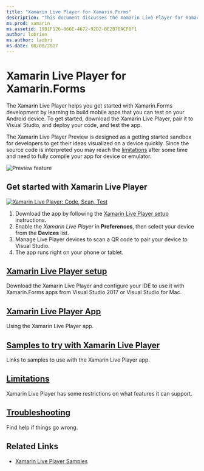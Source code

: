 ```yaml
---
title: "Xamarin Live Player for Xamarin.Forms"
description: "This document discusses the Xamarin Live Player for Xamarin.Forms, describing installation, the Xamarin Live Player app, samples to use with Xamarin Live Player, limitations, and troubleshooting."
ms.prod: xamarin
ms.assetid: 19B1F126-866E-4672-92D2-BE2B70ACF0F1
author: lobrien
ms.author: laobri
ms.date: 08/08/2017
---
```


# Xamarin Live Player for Xamarin.Forms

The Xamarin Live Player helps you get started with Xamarin.Forms development by learning to build mobile apps that you can test on your Android device. To get started, download the Xamarin Live Player, pair it to Visual Studio, and deploy your code, and test the app.

The Xamarin Live Player Preview is designed as a getting started sandbox for developers to get their ideas visualized on a device quickly. Since the source code is interpreted you may reach the [limitations](limitations.md) after some time and need to fully compile your app for device or emulator.

![Preview feature](~/media/shared/preview.png)

## Get started with Xamarin Live Player

[![Xamarin Live Player: Code, Scan, Test](images/xamarin-live.png)](images/xamarin-live-sml.png#lightbox)

1. Download the app by following the [Xamarin Live Player setup](install.md) instructions.
2. Enable the *Xamarin Live Player* in **Preferences**, then select your device from the **Devices** list.
3. Manage Live Player devices to scan a QR code to pair your device to Visual Studio.
4. The app runs right on your phone or tablet.

## [Xamarin Live Player setup](install.md)

Download the Xamarin Live Player and configure your IDE to use it with Xamarin.Forms apps from Visual Studio 2017 or Visual Studio for Mac. 

## [Xamarin Live Player App](player.md)

Using the Xamarin Live Player app.

## [Samples to try with Xamarin Live Player](samples.md)

Links to samples to use with the Xamarin Live Player app.

## [Limitations](limitations.md)

Xamarin Live Player has some restrictions on what features it can support.

## [Troubleshooting](troubleshooting.md)

Find help if things go wrong.

## Related Links

- [Xamarin Live Player Samples](https://developer.xamarin.com/samples/xamarin-live-player/all/)
